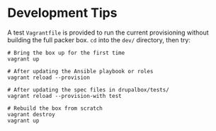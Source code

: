 # Development Tips

A test `Vagrantfile` is provided to run the current provisioning without building the full packer box. `cd` into the `dev/` directory, then try:

```
# Bring the box up for the first time
vagrant up

# After updating the Ansible playbook or roles
vagrant reload --provision

# After updating the spec files in drupalbox/tests/
vagrant reload --provision-with test

# Rebuild the box from scratch
vagrant destroy
vagrant up
```